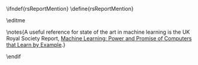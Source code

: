 \ifndef{rsReportMention}
\define{rsReportMention}

\editme


\notes{A useful reference for state of the art in machine learning is the UK Royal Society Report, [Machine Learning: Power and Promise of Computers that Learn by Example](https://royalsociety.org/~/media/policy/projects/machine-learning/publications/machine-learning-report.pdf).}

\endif
